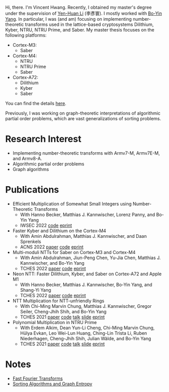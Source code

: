 

Hi, there. I'm Vincent Hwang.
Recently, I obtained my master's degree under the supervision of [Yen-Huan Li](https://sites.google.com/site/yenhuanli/home) (李彥寰).
I mostly worked with [Bo-Yin Yang](https://homepage.iis.sinica.edu.tw/pages/byyang/index_en.html).
In particular, I was (and am) focusing on implementing number-theoretic transforms used in the lattice-based cryptosystems Dilithium, Kyber, NTRU, NTRU Prime, and Saber.
My master thesis focuses on the following platforms:
- Cortex-M3:
    - Saber
- Cortex-M4:
    - NTRU
    - NTRU Prime
    - Saber
- Cortex-A72:
    - Dilithium
    - Kyber
    - Saber

You can find the details [here](https://github.com/vincentvbh/NTTs_with_Armv7-M_Armv7E-M_Armv8-A).

Previously, I was working on graph-theoretic interpretations of algorithmic partial order problems,
which are vast generalizations of sorting problems.

# Research Interest
- Implementing number-theoretic transforms with Armv7-M, Armv7E-M, and Armv8-A.
- Algorithmic partial order problems
- Graph algorithms

# Publications
- Efficient Multiplication of Somewhat Small Integers using Number-Theoretic Transforms
    - With Hanno Becker, Matthias J. Kannwischer, Lorenz Panny, and Bo-Yin Yang
    - IWSEC 2022 [code](https://github.com/ntt-int-mul/ntt-int-mul-m3) [eprint](https://eprint.iacr.org/2022/439)
- Faster Kyber and Dilithium on the Cortex-M4
    - With Amin Abdulrahman, Matthias J. Kannwischer, and Daan Sprenkels
    - ACNS 2022 [paper](https://link.springer.com/chapter/10.1007/978-3-031-09234-3_42) [code](https://github.com/FasterKyberDilithiumM4/FasterKyberDilithiumM4) [eprint](https://eprint.iacr.org/2022/112)
- Multi-moduli NTTs for Saber on Cortex-M3 and Cortex-M4
    - With Amin Abdulrahman, Jiun-Peng Chen, Yu-Jia Chen, Matthias J. Kannwischer, and Bo-Yin Yang
    - TCHES 2022 [paper](https://tches.iacr.org/index.php/TCHES/article/view/9292) [code](https://github.com/multi-moduli-ntt-saber/multi-moduli-ntt-saber) [eprint](https://eprint.iacr.org/2021/995)
- Neon NTT: Faster Dilithium, Kyber, and Saber on Cortex-A72 and Apple M1
    - With Hanno Becker, Matthias J. Kannwischer, Bo-Yin Yang, and Shang-Yi Yang
    - TCHES 2022 [paper](https://tches.iacr.org/index.php/TCHES/article/view/9295) [code](https://github.com/neon-ntt/neon-ntt) [eprint](https://eprint.iacr.org/2021/986)
- NTT Multiplication for NTT-unfriendly Rings
    - With Chi-Ming Marvin Chung, Matthias J. Kannwischer, Gregor Seiler, Cheng-Jhih Shih, and Bo-Yin Yang
    - TCHES 2021 [paper](https://tches.iacr.org/index.php/TCHES/article/view/8791) [code](https://github.com/ntt-polymul/ntt-polymul) [talk](https://youtube.com/watch?v=a9_-jhD2ZG0) [slide](https://iacr.org/submit/files/slides/2021/ches/ches2021/30796/slides.pdf) [eprint](https://eprint.iacr.org/2020/1397)
- Polynomial Multiplication in NTRU Prime
    - With Erdem Alkim, Dean Yun-Li Cheng, Chi-Ming Marvin Chung, Hülya Evkan, Leo Wei-Lun Huang, Ching-Lin Trista Li, Ruben Niederhagen, Cheng-Jhih Shih, Julian Wälde, and Bo-Yin Yang
    - TCHES 2021 [paper](https://tches.iacr.org/index.php/TCHES/article/view/8733) [code](https://github.com/vincentvbh/NTRUPrime-PolyMul) [talk](https://youtube.com/watch?v=F95gXPfXrBA) [slide](https://iacr.org/submit/files/slides/2021/ches/ches2021/30766/slides.pdf) [eprint](https://eprint.iacr.org/2020/1216)





# Notes
- [Fast Fourier Transforms](./FFT.html)
- [Sorting Algorithms and Graph Entropy](./sort.html)

